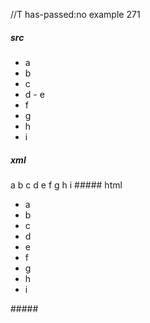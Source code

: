 //T has-passed:no
example 271
##### src
- a
 - b
  - c
   - d
    - e
   - f
  - g
 - h
- i
##### xml
<?xml version="1.0" encoding="UTF-8"?>
<!DOCTYPE document SYSTEM "CommonMark.dtd">
<document xmlns="http://commonmark.org/xml/1.0">
  <list type="bullet" tight="true">
    <item>
      <paragraph>
        <text>a</text>
      </paragraph>
    </item>
    <item>
      <paragraph>
        <text>b</text>
      </paragraph>
    </item>
    <item>
      <paragraph>
        <text>c</text>
      </paragraph>
    </item>
    <item>
      <paragraph>
        <text>d</text>
      </paragraph>
    </item>
    <item>
      <paragraph>
        <text>e</text>
      </paragraph>
    </item>
    <item>
      <paragraph>
        <text>f</text>
      </paragraph>
    </item>
    <item>
      <paragraph>
        <text>g</text>
      </paragraph>
    </item>
    <item>
      <paragraph>
        <text>h</text>
      </paragraph>
    </item>
    <item>
      <paragraph>
        <text>i</text>
      </paragraph>
    </item>
  </list>
</document>
##### html
<ul>
<li>a</li>
<li>b</li>
<li>c</li>
<li>d</li>
<li>e</li>
<li>f</li>
<li>g</li>
<li>h</li>
<li>i</li>
</ul>
#####
